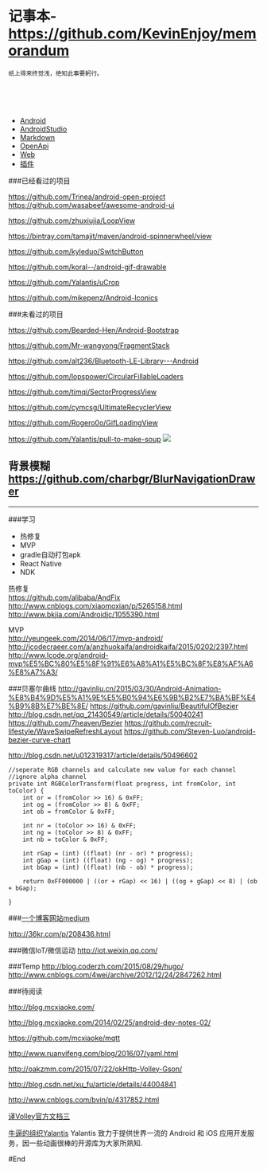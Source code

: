 # 记事本-https://github.com/KevinEnjoy/memorandum 

```
纸上得来终觉浅，绝知此事要躬行。
```


<br>
<br>
<br>

- [Android](https://github.com/KevinEnjoy/memorandum/blob/master/android.md) 
- [AndroidStudio](https://github.com/KevinEnjoy/memorandum/blob/master/AndroidStudio.md) 
- [Markdown](https://github.com/KevinEnjoy/memorandum/blob/master/markdown.md) 
- [OpenApi](https://github.com/KevinEnjoy/memorandum/blob/master/openApi.md) 
- [Web](https://github.com/KevinEnjoy/memorandum/blob/master/web.md) 
- [插件](https://github.com/KevinEnjoy/memorandum/blob/master/plugs.md) 

###已经看过的项目

https://github.com/Trinea/android-open-project
https://github.com/wasabeef/awesome-android-ui

https://github.com/zhuxiujia/LoopView 

https://bintray.com/tamajit/maven/android-spinnerwheel/view

https://github.com/kyleduo/SwitchButton

https://github.com/koral--/android-gif-drawable

https://github.com/Yalantis/uCrop

https://github.com/mikepenz/Android-Iconics


###未看过的项目

https://github.com/Bearded-Hen/Android-Bootstrap

https://github.com/Mr-wangyong/FragmentStack

https://github.com/alt236/Bluetooth-LE-Library---Android

https://github.com/lopspower/CircularFillableLoaders

https://github.com/timqi/SectorProgressView

https://github.com/cymcsg/UltimateRecyclerView

https://github.com/Rogero0o/GifLoadingView

https://github.com/Yalantis/pull-to-make-soup
![](https://raw.githubusercontent.com/Yalantis/PullToMakeSoup/master/PullToMakeSoupDemo/Resouces/recipe-finder.gif)


背景模糊
https://github.com/charbgr/BlurNavigationDrawer
--------


--------

###学习

- 热修复 
- MVP 
- gradle自动打包apk 
- React Native 
- NDK 

热修复  
https://github.com/alibaba/AndFix 
http://www.cnblogs.com/xiaomoxian/p/5265158.html 
http://www.bkjia.com/Androidjc/1055390.html 

MVP  
http://yeungeek.com/2014/06/17/mvp-android/ 
http://jcodecraeer.com/a/anzhuokaifa/androidkaifa/2015/0202/2397.html 
http://www.lcode.org/android-mvp%E5%BC%80%E5%8F%91%E6%A8%A1%E5%BC%8F%E8%AF%A6%E8%A7%A3/ 






###贝塞尔曲线
http://gavinliu.cn/2015/03/30/Android-Animation-%E8%B4%9D%E5%A1%9E%E5%B0%94%E6%9B%B2%E7%BA%BF%E4%B9%8B%E7%BE%8E/
https://github.com/gavinliu/BeautifulOfBezier
http://blog.csdn.net/qq_21430549/article/details/50040241
https://github.com/7heaven/Bezier
https://github.com/recruit-lifestyle/WaveSwipeRefreshLayout
https://github.com/Steven-Luo/android-bezier-curve-chart

http://blog.csdn.net/u012319317/article/details/50496602


    //seperate RGB channels and calculate new value for each channel
    //ignore alpha channel
    private int RGBColorTransform(float progress, int fromColor, int toColor) {
        int or = (fromColor >> 16) & 0xFF;
        int og = (fromColor >> 8) & 0xFF;
        int ob = fromColor & 0xFF;
    
        int nr = (toColor >> 16) & 0xFF;
        int ng = (toColor >> 8) & 0xFF;
        int nb = toColor & 0xFF;
    
        int rGap = (int) ((float) (nr - or) * progress);
        int gGap = (int) ((float) (ng - og) * progress);
        int bGap = (int) ((float) (nb - ob) * progress);
    
        return 0xFF000000 | ((or + rGap) << 16) | ((og + gGap) << 8) | (ob + bGap);
    
    }



###[一个博客网站medium](https://medium.com/)

http://36kr.com/p/208436.html


###微信IoT/微信运动
http://iot.weixin.qq.com/


###Temp
http://blog.coderzh.com/2015/08/29/hugo/
http://www.cnblogs.com/4wei/archive/2012/12/24/2847262.html


###待阅读

http://blog.mcxiaoke.com/

http://blog.mcxiaoke.com/2014/02/25/android-dev-notes-02/

https://github.com/mcxiaoke/mqtt

http://www.ruanyifeng.com/blog/2016/07/yaml.html

http://oakzmm.com/2015/07/22/okHttp-Volley-Gson/

http://blog.csdn.net/xu_fu/article/details/44004841

http://www.cnblogs.com/bvin/p/4317852.html

[译Volley官方文档三](http://www.jianshu.com/p/40d27cbceb98)

[牛逼的组织Yalantis](https://github.com/Yalantis)
Yalantis 致力于提供世界一流的 Android 和 iOS 应用开发服务，因一些动画很棒的开源库为大家所熟知.

#End
